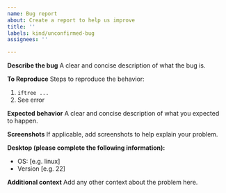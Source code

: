 ```yaml
---
name: Bug report
about: Create a report to help us improve
title: ''
labels: kind/unconfirmed-bug
assignees: ''

---
```


**Describe the bug**
A clear and concise description of what the bug is.

**To Reproduce**
Steps to reproduce the behavior:
1. `iftree ...`
2. See error

**Expected behavior**
A clear and concise description of what you expected to happen.

**Screenshots**
If applicable, add screenshots to help explain your problem.

**Desktop (please complete the following information):**
 - OS: [e.g. linux]
 - Version [e.g. 22]


**Additional context**
Add any other context about the problem here.
